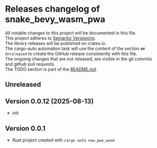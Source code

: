 # Releases changelog of snake_bevy_wasm_pwa

All notable changes to this project will be documented in this file.  
This project adheres to [Semantic Versioning](https://semver.org/spec/v2.0.0.html).  
The library releases will be published on crates.io.  
The cargo-auto automation task will use the content of the section `## Unreleased` to create
the GitHub release consistently with this file.  
The ongoing changes that are not released, are visible in the git commits and github pull requests.  
The TODO section is part of the [README.md](https://github.com/automation-tasks-rs/snake_bevy_wasm_pwa).  

## Unreleased

## Version 0.0.12 (2025-08-13)

- init 

## Version 0.0.1

- Rust project created with `cargo auto new_pwa_wasm`
